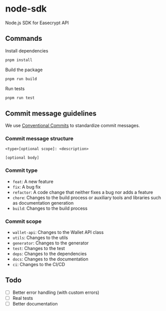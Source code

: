 # node-sdk

Node.js SDK for Easecrypt API

## Commands

Install dependencies

```bash
pnpm install
```

Build the package

```bash
pnpm run build
```

Run tests

```bash
pnpm run test
```

## Commit message guidelines

We use [Conventional Commits](https://conventionalcommits.org/) to standardize commit messages.

### Commit message structure

```
<type>[optional scope]: <description>

[optional body]
```

### Commit type

- `feat`: A new feature
- `fix`: A bug fix
- `refactor`: A code change that neither fixes a bug nor adds a feature
- `chore`: Changes to the build process or auxiliary tools and libraries such as documentation generation
- `build`: Changes to the build process

### Commit scope

- `wallet-api`: Changes to the Wallet API class
- `utils`: Changes to the utils
- `generator`: Changes to the generator
- `test`: Changes to the test
- `deps`: Changes to the dependencies
- `docs`: Changes to the documentation
- `ci`: Changes to the CI/CD

## Todo

- [ ] Better error handling (with custom errors)
- [ ] Real tests
- [ ] Better documentation